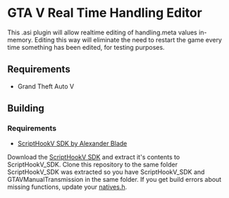 GTA V Real Time Handling Editor
===========

This .asi plugin will allow realtime editing of handling.meta values in-memory. Editing this way will eliminate the need to restart the game every time something has been edited, for testing purposes.

## Requirements
* Grand Theft Auto V

## Building

### Requirements
* [ScriptHookV SDK by Alexander Blade](http://www.dev-c.com/gtav/scripthookv/)

Download the [ScriptHookV SDK](http://www.dev-c.com/gtav/scripthookv/) and extract it's contents to ScriptHookV_SDK. 
Clone this repository to the same folder ScriptHookV_SDK was extracted so you have ScriptHookV_SDK and GTAVManualTransmission in the same folder. If you get build errors about missing functions, update your [natives.h](http://www.dev-c.com/nativedb/natives.h).

